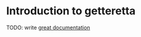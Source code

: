 # Introduction to getteretta

TODO: write [great documentation](http://jacobian.org/writing/great-documentation/what-to-write/)
